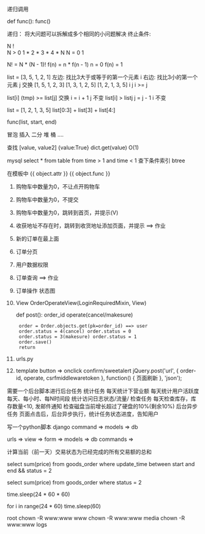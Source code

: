 递归调用


def func():
    func()

递归：
将大问题可以拆解成多个相同的小问题解决
终止条件:

N !   
        N > 0  1 * 2 * 3 * 4 * N
        N = 0  1 


N! = N * (N - 1)!
f(n) = n * f(n - 1)
n = 0 f(n) = 1


list = [3, 5, 1, 2, 1]
左边: 找比3大于或等于的第一个元素 i
右边: 找比3小的第一个元素 j
交换
[1, 5, 1, 2, 3]
[1, 3, 1, 2, 5]
[1, 2, 1, 3, 5]
i j
i >= j

list[i] (tmp) >= list[j]
    交换
        i = i + 1
        j 不变
list[i] > list[j](tmp)
        j = j - 1
        i 不变




list = [1, 2, 1, 3, 5]
list[0:3] + list[3] + list[4:]


func(list, start, end)

冒泡
插入
二分
堆
桶
....

查找
[value, value2]
{value:True}
dict.get(value) O(1)

mysql select * from table from time > 1 and time < 1
查下条件索引 btree


在模板中
{{ object.attr }}
{{ object.func }}


1. 购物车中数量为0，不让点开购物车
2. 购物车中数量为0，不提交
3. 购物车中数量为0，跳转到首页，并提示(V)


1. 收获地址不存在时，跳转到收货地址添加页面，并提示 ==> 作业

1. 新的订单在最上面
2. 订单分页
3. 用户数据权限
4. 订单查询 ==> 作业
5. 订单操作
    状态图



1. View
    OrderOperateView(LoginRequiredMixin, View)

    def post():
        order_id
        operate(cancel/makesure)

        order = Order.objects.get(pk=order_id) ==> user
        order.status = 4(cancel) order.status = 0
        order.status = 3(makesure) order.status = 1
        order.save()
        return 
2. urls.py
3. template
    button => onclick
    confirm/sweetalert
    jQuery.post('url', { order-id, operate, csrfmiddlewaretoken }, function() {
        页面刷新
    }, 'json');


需要一个后台脚本进行后台任务
统计任务
    每天统计下营业额
    每天统计用户活跃度
    每天、每小时、每N时间段 统计访问日志状态/流量/
检查任务
    每天检查库存，库存数量<10, 发邮件通知
    检查磁盘当前增长超过了硬盘的10%(剩余10%)
后台异步任务
    页面点击后，后台异步执行，统计任务状态进度，告知用户

写一个python脚本
django command => models => db

urls => view => form
                        => models => db
commands =>


计算当前（前一天）交易状态为已经完成的所有交易额的总和

select sum(price) from goods_order
where
update_time between start and end 
&& status = 2

select sum(price) from goods_order
where
status = 2

time.sleep(24 * 60 * 60)

for i in range(24 * 60)
    time.sleep(60)
    
root
chown -R www:www www
chown -R www:www media 
chown -R www:www logs